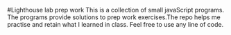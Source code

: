 #Lighthouse lab prep work
This is a collection of small javaScript programs. The programs provide solutions
to prep work exercises.The repo helps me practise and retain what I learned in class.
Feel free to use any line of code. 
